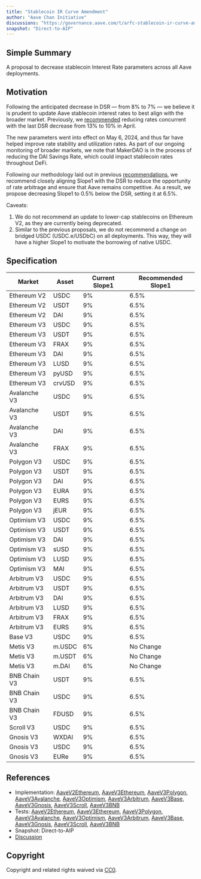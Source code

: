```yaml
---
title: "Stablecoin IR Curve Amendment"
author: "Aave Chan Initiative"
discussions: "https://governance.aave.com/t/arfc-stablecoin-ir-curve-amendment-on-aave-v2-and-v3-07-14-24/18252"
snapshot: "Direct-to-AIP"
---
```


## Simple Summary

A proposal to decrease stablecoin Interest Rate parameters across all Aave deployments.

## Motivation

Following the anticipated decrease in DSR — from 8% to 7% — we believe it is prudent to update Aave stablecoin interest rates to best align with the broader market. Previously, we [recommended](https://governance.aave.com/t/arfc-stablecoin-ir-curve-amendment-on-aave-v2-and-v3-04-22-2024/17450) reducing rates concurrent with the last DSR decrease from 13% to 10% in April.

The new parameters went into effect on May 6, 2024, and thus far have helped improve rate stability and utilization rates. As part of our ongoing monitoring of broader markets, we note that MakerDAO is in the process of reducing the DAI Savings Rate, which could impact stablecoin rates throughout DeFi.

Following our methodology laid out in previous [recommendations](https://governance.aave.com/t/arfc-stablecoin-ir-curve-amendment-on-aave-v2-and-v3/16864/2), we recommend closely aligning Slope1 with the DSR to reduce the opportunity of rate arbitrage and ensure that Aave remains competitive. As a result, we propose decreasing Slope1 to 0.5% below the DSR, setting it at 6.5%.

Caveats:

1. We do not recommend an update to lower-cap stablecoins on Ethereum V2, as they are currently being deprecated.
2. Similar to the previous proposals, we do not recommend a change on bridged USDC (USDC.e/USDbC) on all deployments. This way, they will have a higher Slope1 to motivate the borrowing of native USDC.

## Specification

| Market       | Asset  | Current Slope1 | Recommended Slope1 |
| ------------ | ------ | -------------- | ------------------ |
| Ethereum V2  | USDC   | 9%             | 6.5%               |
| Ethereum V2  | USDT   | 9%             | 6.5%               |
| Ethereum V2  | DAI    | 9%             | 6.5%               |
| Ethereum V3  | USDC   | 9%             | 6.5%               |
| Ethereum V3  | USDT   | 9%             | 6.5%               |
| Ethereum V3  | FRAX   | 9%             | 6.5%               |
| Ethereum V3  | DAI    | 9%             | 6.5%               |
| Ethereum V3  | LUSD   | 9%             | 6.5%               |
| Ethereum V3  | pyUSD  | 9%             | 6.5%               |
| Ethereum V3  | crvUSD | 9%             | 6.5%               |
| Avalanche V3 | USDC   | 9%             | 6.5%               |
| Avalanche V3 | USDT   | 9%             | 6.5%               |
| Avalanche V3 | DAI    | 9%             | 6.5%               |
| Avalanche V3 | FRAX   | 9%             | 6.5%               |
| Polygon V3   | USDC   | 9%             | 6.5%               |
| Polygon V3   | USDT   | 9%             | 6.5%               |
| Polygon V3   | DAI    | 9%             | 6.5%               |
| Polygon V3   | EURA   | 9%             | 6.5%               |
| Polygon V3   | EURS   | 9%             | 6.5%               |
| Polygon V3   | jEUR   | 9%             | 6.5%               |
| Optimism V3  | USDC   | 9%             | 6.5%               |
| Optimism V3  | USDT   | 9%             | 6.5%               |
| Optimism V3  | DAI    | 9%             | 6.5%               |
| Optimism V3  | sUSD   | 9%             | 6.5%               |
| Optimism V3  | LUSD   | 9%             | 6.5%               |
| Optimism V3  | MAI    | 9%             | 6.5%               |
| Arbitrum V3  | USDC   | 9%             | 6.5%               |
| Arbitrum V3  | USDT   | 9%             | 6.5%               |
| Arbitrum V3  | DAI    | 9%             | 6.5%               |
| Arbitrum V3  | LUSD   | 9%             | 6.5%               |
| Arbitrum V3  | FRAX   | 9%             | 6.5%               |
| Arbitrum V3  | EURS   | 9%             | 6.5%               |
| Base V3      | USDC   | 9%             | 6.5%               |
| Metis V3     | m.USDC | 6%             | No Change          |
| Metis V3     | m.USDT | 6%             | No Change          |
| Metis V3     | m.DAI  | 6%             | No Change          |
| BNB Chain V3 | USDT   | 9%             | 6.5%               |
| BNB Chain V3 | USDC   | 9%             | 6.5%               |
| BNB Chain V3 | FDUSD  | 9%             | 6.5%               |
| Scroll V3    | USDC   | 9%             | 6.5%               |
| Gnosis V3    | WXDAI  | 9%             | 6.5%               |
| Gnosis V3    | USDC   | 9%             | 6.5%               |
| Gnosis V3    | EURe   | 9%             | 6.5%               |

## References

- Implementation: [AaveV2Ethereum](https://github.com/bgd-labs/aave-proposals-v3/blob/87be85f78fb5c0eefff01d5d413b5830ce850f0e/src/20240714_Multi_StablecoinIRCurveAmendment/AaveV2Ethereum_StablecoinIRCurveAmendment_20240714.sol), [AaveV3Ethereum](https://github.com/bgd-labs/aave-proposals-v3/blob/87be85f78fb5c0eefff01d5d413b5830ce850f0e/src/20240714_Multi_StablecoinIRCurveAmendment/AaveV3Ethereum_StablecoinIRCurveAmendment_20240714.sol), [AaveV3Polygon](https://github.com/bgd-labs/aave-proposals-v3/blob/87be85f78fb5c0eefff01d5d413b5830ce850f0e/src/20240714_Multi_StablecoinIRCurveAmendment/AaveV3Polygon_StablecoinIRCurveAmendment_20240714.sol), [AaveV3Avalanche](https://github.com/bgd-labs/aave-proposals-v3/blob/87be85f78fb5c0eefff01d5d413b5830ce850f0e/src/20240714_Multi_StablecoinIRCurveAmendment/AaveV3Avalanche_StablecoinIRCurveAmendment_20240714.sol), [AaveV3Optimism](https://github.com/bgd-labs/aave-proposals-v3/blob/87be85f78fb5c0eefff01d5d413b5830ce850f0e/src/20240714_Multi_StablecoinIRCurveAmendment/AaveV3Optimism_StablecoinIRCurveAmendment_20240714.sol), [AaveV3Arbitrum](https://github.com/bgd-labs/aave-proposals-v3/blob/87be85f78fb5c0eefff01d5d413b5830ce850f0e/src/20240714_Multi_StablecoinIRCurveAmendment/AaveV3Arbitrum_StablecoinIRCurveAmendment_20240714.sol), [AaveV3Base](https://github.com/bgd-labs/aave-proposals-v3/blob/87be85f78fb5c0eefff01d5d413b5830ce850f0e/src/20240714_Multi_StablecoinIRCurveAmendment/AaveV3Base_StablecoinIRCurveAmendment_20240714.sol), [AaveV3Gnosis](https://github.com/bgd-labs/aave-proposals-v3/blob/87be85f78fb5c0eefff01d5d413b5830ce850f0e/src/20240714_Multi_StablecoinIRCurveAmendment/AaveV3Gnosis_StablecoinIRCurveAmendment_20240714.sol), [AaveV3Scroll](https://github.com/bgd-labs/aave-proposals-v3/blob/87be85f78fb5c0eefff01d5d413b5830ce850f0e/src/20240714_Multi_StablecoinIRCurveAmendment/AaveV3Scroll_StablecoinIRCurveAmendment_20240714.sol), [AaveV3BNB](https://github.com/bgd-labs/aave-proposals-v3/blob/87be85f78fb5c0eefff01d5d413b5830ce850f0e/src/20240714_Multi_StablecoinIRCurveAmendment/AaveV3BNB_StablecoinIRCurveAmendment_20240714.sol)
- Tests: [AaveV2Ethereum](https://github.com/bgd-labs/aave-proposals-v3/blob/87be85f78fb5c0eefff01d5d413b5830ce850f0e/src/20240714_Multi_StablecoinIRCurveAmendment/AaveV2Ethereum_StablecoinIRCurveAmendment_20240714.t.sol), [AaveV3Ethereum](https://github.com/bgd-labs/aave-proposals-v3/blob/87be85f78fb5c0eefff01d5d413b5830ce850f0e/src/20240714_Multi_StablecoinIRCurveAmendment/AaveV3Ethereum_StablecoinIRCurveAmendment_20240714.t.sol), [AaveV3Polygon](https://github.com/bgd-labs/aave-proposals-v3/blob/87be85f78fb5c0eefff01d5d413b5830ce850f0e/src/20240714_Multi_StablecoinIRCurveAmendment/AaveV3Polygon_StablecoinIRCurveAmendment_20240714.t.sol), [AaveV3Avalanche](https://github.com/bgd-labs/aave-proposals-v3/blob/87be85f78fb5c0eefff01d5d413b5830ce850f0e/src/20240714_Multi_StablecoinIRCurveAmendment/AaveV3Avalanche_StablecoinIRCurveAmendment_20240714.t.sol), [AaveV3Optimism](https://github.com/bgd-labs/aave-proposals-v3/blob/87be85f78fb5c0eefff01d5d413b5830ce850f0e/src/20240714_Multi_StablecoinIRCurveAmendment/AaveV3Optimism_StablecoinIRCurveAmendment_20240714.t.sol), [AaveV3Arbitrum](https://github.com/bgd-labs/aave-proposals-v3/blob/87be85f78fb5c0eefff01d5d413b5830ce850f0e/src/20240714_Multi_StablecoinIRCurveAmendment/AaveV3Arbitrum_StablecoinIRCurveAmendment_20240714.t.sol), [AaveV3Base](https://github.com/bgd-labs/aave-proposals-v3/blob/87be85f78fb5c0eefff01d5d413b5830ce850f0e/src/20240714_Multi_StablecoinIRCurveAmendment/AaveV3Base_StablecoinIRCurveAmendment_20240714.t.sol), [AaveV3Gnosis](https://github.com/bgd-labs/aave-proposals-v3/blob/87be85f78fb5c0eefff01d5d413b5830ce850f0e/src/20240714_Multi_StablecoinIRCurveAmendment/AaveV3Gnosis_StablecoinIRCurveAmendment_20240714.t.sol), [AaveV3Scroll](https://github.com/bgd-labs/aave-proposals-v3/blob/87be85f78fb5c0eefff01d5d413b5830ce850f0e/src/20240714_Multi_StablecoinIRCurveAmendment/AaveV3Scroll_StablecoinIRCurveAmendment_20240714.t.sol), [AaveV3BNB](https://github.com/bgd-labs/aave-proposals-v3/blob/87be85f78fb5c0eefff01d5d413b5830ce850f0e/src/20240714_Multi_StablecoinIRCurveAmendment/AaveV3BNB_StablecoinIRCurveAmendment_20240714.t.sol)
- Snapshot: Direct-to-AIP
- [Discussion](https://governance.aave.com/t/arfc-stablecoin-ir-curve-amendment-on-aave-v2-and-v3-07-14-24/18252)

## Copyright

Copyright and related rights waived via [CC0](https://creativecommons.org/publicdomain/zero/1.0/).
